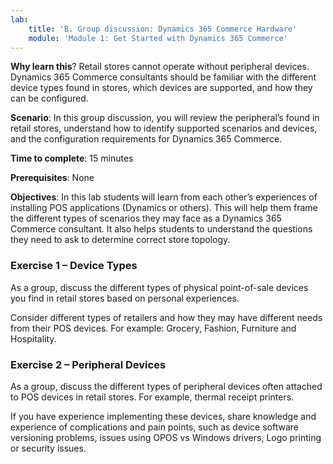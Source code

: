 ```yaml
---
lab:
    title: 'B. Group discussion: Dynamics 365 Commerce Hardware'
    module: 'Module 1: Get Started with Dynamics 365 Commerce'
---
```




**Why learn this**? Retail stores cannot operate without peripheral devices.
Dynamics 365 Commerce consultants should be familiar with the different device
types found in stores, which devices are supported, and how they can be
configured.

**Scenario**: In this group discussion, you will review the peripheral’s found
in retail stores, understand how to identify supported scenarios and devices,
and the configuration requirements for Dynamics 365 Commerce.

**Time to complete**: 15 minutes

**Prerequisites**: None

**Objectives**: In this lab students will learn from each other’s experiences of
installing POS applications (Dynamics or others). This will help them frame the
different types of scenarios they may face as a Dynamics 365 Commerce
consultant. It also helps students to understand the questions they need to ask
to determine correct store topology.

### Exercise 1 – Device Types

As a group, discuss the different types of physical point-of-sale devices you
find in retail stores based on personal experiences.

Consider different types of retailers and how they may have different needs from
their POS devices. For example: Grocery, Fashion, Furniture and Hospitality.

### Exercise 2 – Peripheral Devices 

As a group, discuss the different types of peripheral devices often attached to
POS devices in retail stores. For example, thermal receipt printers.

If you have experience implementing these devices, share knowledge and
experience of complications and pain points, such as device software versioning
problems, issues using OPOS vs Windows drivers, Logo printing or security
issues.
